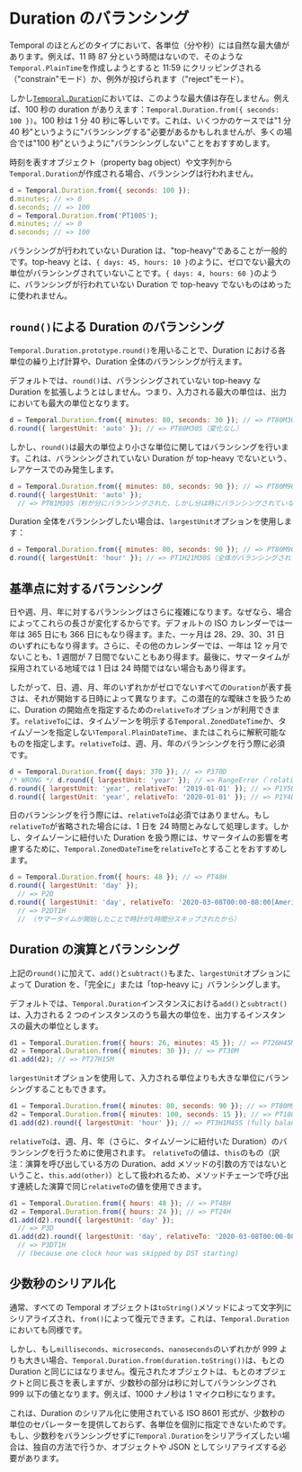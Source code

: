 # Duration のバランシング

Temporal のほとんどのタイプにおいて、各単位（分や秒）には自然な最大値があります。例えば、11 時 87 分という時間はないので、そのような`Temporal.PlainTime`を作成しようとすると 11:59 にクリッピングされる（"constrain"モード）か、例外が投げられます（"reject"モード）。

しかし[`Temporal.Duration`](../duration.md)においては、このような最大値は存在しません。例えば、100 秒の duration がありえます：`Temporal.Duration.from({ seconds: 100 })`。100 秒は 1 分 40 秒に等しいです。これは、いくつかのケースでは"1 分 40 秒"というように"バランシングする"必要があるかもしれませんが、多くの場合では"100 秒"というように"バランシングしない"ことをおすすめします。

時刻を表すオブジェクト（property bag object）や文字列から`Temporal.Duration`が作成される場合、バランシングは行われません。

```javascript
d = Temporal.Duration.from({ seconds: 100 });
d.minutes; // => 0
d.seconds; // => 100
d = Temporal.Duration.from('PT100S');
d.minutes; // => 0
d.seconds; // => 100
```

バランシングが行われていない Duration は、"top-heavy"であることが一般的です。top-heavy とは、`{ days: 45, hours: 10 }`のように、ゼロでない最大の単位がバランシングされていないことです。`{ days: 4, hours: 60 }`のように、バランシングが行われていない Duration で top-heavy でないものはめったに使われません。

## `round()`による Duration のバランシング

`Temporal.Duration.prototype.round()`を用いることで、Duration における各単位の繰り上げ計算や、Duration 全体のバランシングが行えます。

デフォルトでは、`round()`は、バランシングされていない top-heavy な Duration を拡張しようとはしません。つまり、入力される最大の単位は、出力においても最大の単位となります。

```javascript
d = Temporal.Duration.from({ minutes: 80, seconds: 30 }); // => PT80M30S
d.round({ largestUnit: 'auto' }); // => PT80M30S（変化なし）
```

しかし、`round()`は最大の単位より小さな単位に関してはバランシングを行います。これは、バランシングされていない Duration が top-heavy でないという、レアケースでのみ発生します。

<!-- prettier-ignore-start -->
```javascript
d = Temporal.Duration.from({ minutes: 80, seconds: 90 }); // => PT80M90S
d.round({ largestUnit: 'auto' });
  // => PT81M30S（秒が分にバランシングされた、しかし分は時にバランシングされていない）
```
<!-- prettier-ignore-end -->

Duration 全体をバランシングしたい場合は、`largestUnit`オプションを使用します：

```javascript
d = Temporal.Duration.from({ minutes: 80, seconds: 90 }); // => PT80M90S
d.round({ largestUnit: 'hour' }); // => PT1H21M30S（全体がバランシングされている）
```

## 基準点に対するバランシング

日や週、月、年に対するバランシングはさらに複雑になります。なぜなら、場合によってこれらの長さが変化するからです。デフォルトの ISO カレンダーでは一年は 365 日にも 366 日にもなり得ます。また、一ヶ月は 28、29、30、31 日のいずれにもなり得ます。さらに、その他のカレンダーでは、一年は 12 ヶ月でないことも、1 週間が 7 日間でないこともあり得ます。最後に、サマータイムが採用されている地域では 1 日は 24 時間ではない場合もあり得ます。

したがって、日、週、月、年のいずれかがゼロでないすべての`Duration`が表す長さは、それが開始する日時によって異なります。この潜在的な曖昧さを扱うために、Duration の開始点を指定するための`relativeTo`オプションが利用できます。`relativeTo`には、タイムゾーンを明示する`Temporal.ZonedDateTime`か、タイムゾーンを指定しない`Temporal.PlainDateTime`、またはこれらに解釈可能なものを指定します。`relativeTo`は、週、月、年のバランシングを行う際に必須です。

```javascript
d = Temporal.Duration.from({ days: 370 }); // => P370D
/* WRONG */ d.round({ largestUnit: 'year' }); // => RangeError（`relativeTo`が必要）
d.round({ largestUnit: 'year', relativeTo: '2019-01-01' }); // => P1Y5D
d.round({ largestUnit: 'year', relativeTo: '2020-01-01' }); // => P1Y4D（うるう年）
```

日のバランシングを行う際には、`relativeTo`は必須ではありません。もし`relativeTo`が省略された場合には、1 日を 24 時間とみなして処理します。しかし、タイムゾーンに紐付いた Duration を扱う際には、サマータイムの影響を考慮するために、`Temporal.ZonedDateTime`を`relativeTo`とすることをおすすめします。

<!-- prettier-ignore-start -->
```javascript
d = Temporal.Duration.from({ hours: 48 }); // => PT48H
d.round({ largestUnit: 'day' });
  // => P2D
d.round({ largestUnit: 'day', relativeTo: '2020-03-08T00:00-08:00[America/Los_Angeles]' });
  // => P2DT1H
  // （サマータイムが開始したことで時計が1時間分スキップされたから）
```
<!-- prettier-ignore-end -->

## Duration の演算とバランシング

上記の`round()`に加えて、`add()`と`subtract()`もまた、`largestUnit`オプションによって Duration を、「完全に」または「top-heavy に」バランシングします。

デフォルトでは、`Temporal.Duration`インスタンスにおける`add()`と`subtract()`は、入力される 2 つのインスタンスのうち最大の単位を、出力するインスタンスの最大の単位とします。

```javascript
d1 = Temporal.Duration.from({ hours: 26, minutes: 45 }); // => PT26H45M
d2 = Temporal.Duration.from({ minutes: 30 }); // => PT30M
d1.add(d2); // => PT27H15M
```

`largestUnit`オプションを使用して、入力される単位よりも大きな単位にバランシングすることもできます。

```javascript
d1 = Temporal.Duration.from({ minutes: 80, seconds: 90 }); // => PT80M90S
d2 = Temporal.Duration.from({ minutes: 100, seconds: 15 }); // => PT100M15S
d1.add(d2).round({ largestUnit: 'hour' }); // => PT3H1M45S (fully balanced)
```

`relativeTo`は、週、月、年（さらに、タイムゾーンに紐付いた Duration）のバランシングを行うために使用されます。
`relativeTo`の値は、`this`のもの（訳注：演算を呼び出している方の Duration、add メソッドの引数の方ではないということ、`this.add(other)`）として扱われるため、メソッドチェーンで呼び出す連続した演算で同じ`relativeTo`の値を使用できます。

<!-- prettier-ignore-start -->
```javascript
d1 = Temporal.Duration.from({ hours: 48 }); // => PT48H
d2 = Temporal.Duration.from({ hours: 24 }); // => PT24H
d1.add(d2).round({ largestUnit: 'day' });
  // => P3D
d1.add(d2).round({ largestUnit: 'day', relativeTo: '2020-03-08T00:00-08:00[America/Los_Angeles]' });
  // => P3DT1H
  // (because one clock hour was skipped by DST starting)
```
<!-- prettier-ignore-end -->

## 少数秒のシリアル化

通常、すべての Temporal オブジェクトは`toString()`メソッドによって文字列にシリアライズされ、`from()`によって復元できます。これは、`Temporal.Duration`においても同様です。

しかし、もし`milliseconds`、`microseconds`、`nanoseconds`のいずれかが 999 よりも大きい場合、`Temporal.Duration.from(duration.toString())`は、もとの Duration と同じにはなりません。復元されたオブジェクトは、もとのオブジェクトと同じ長さを表しますが、少数秒の部分は秒に対してバランシングされ 999 以下の値となります。例えば、1000 ナノ秒は 1 マイクロ秒になります。

これは、Duration のシリアル化に使用されている ISO 8601 形式が、少数秒の単位のセパレーターを提供しておらず、各単位を個別に指定できないためです。もし、少数秒をバランシングせずに`Temporal.Duration`をシリアライズしたい場合は、独自の方法で行うか、オブジェクトや JSON としてシリアライズする必要があります。
